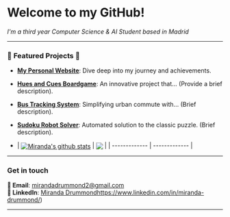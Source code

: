 # Welcome to my GitHub!

_I'm a third year Computer Science & AI Student based in Madrid_

---

### 🌟 **Featured Projects** 🌟

- **[My Personal Website](https://www.mirandadrummond.com)**: Dive deep into my journey and achievements.
  
- **[Hues and Cues Boardgame](https://github.com/mirandadrummond/HuesAndCuesGame)**: An innovative project that... (Provide a brief description).
  
- **[Bus Tracking System](https://github.com/mirandadrummond/BusTrackingWebApp)**: Simplifying urban commute with... (Brief description).
  
- **[Sudoku Robot Solver](https://github.com/mirandadrummond/SudokuSolver)**: Automated solution to the classic puzzle. (Brief description).

- | <a href="https://github.com/mirandadrummond/github-readme-stats"><img align="center" src="https://github-readme-stats.vercel.app/api?username=mirandadrummond&show_icons=true&include_all_commits=true&theme=buefy&hide_border=true" alt="Miranda's github stats" /></a> | <a href="https://github.com/mirandadrummond/github-readme-stats"><img align="center" src="https://github-readme-stats.vercel.app/api/top-langs/?username=mirandadrummond&layout=compact&theme=buefy&hide_border=true" /></a> |
| ------------- | ------------- |


---

### **Get in touch**

**📧 Email**: [mirandadrummond2@gmail.com](mailto:mirandadrummond2@gmail.com)  
**📱 LinkedIn**: [Miranda Drummond](https://www.linkedin.com/in/miranda-drummond/)https://www.linkedin.com/in/miranda-drummond/)

---
